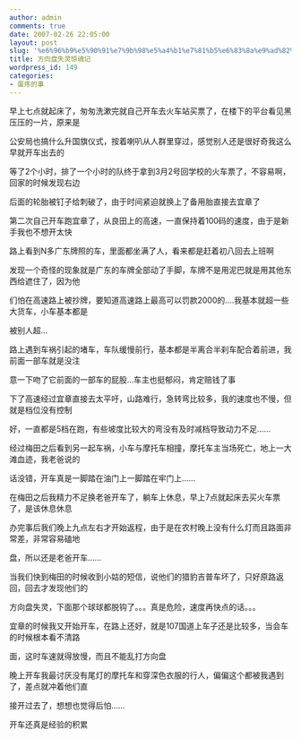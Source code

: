 ```yaml
---
author: admin
comments: true
date: 2007-02-26 22:05:00
layout: post
slug: '%e6%96%b9%e5%90%91%e7%9b%98%e5%a4%b1%e7%81%b5%e6%83%8a%e9%ad%82%e8%ae%b0'
title: 方向盘失灵惊魂记
wordpress_id: 149
categories:
- 蛋疼的事
---
```


早上七点就起床了，匆匆洗漱完就自己开车去火车站买票了，在楼下的平台看见黑压压的一片，原来是  
  
公安局也搞什么升国旗仪式，按着喇叭从人群里穿过，感觉别人还是很好奇我这么早就开车出去的  
  
等了2个小时，排了一个小时的队终于拿到3月2号回学校的火车票了，不容易啊，回家的时候发现右边  
  
后面的轮胎被钉子给刺破了，由于时间紧迫就换上了备用胎直接去宜章了  
  
第二次自己开车跑宜章了，从良田上的高速，一直保持着100码的速度，由于是新手我也不想开太快  
  
路上看到N多广东牌照的车，里面都坐满了人，看来都是赶着初八回去上班啊  
  
发现一个奇怪的现象就是广东的车牌全部动了手脚，车牌不是用泥巴就是用其他东西给遮住了，因为他  
  
们怕在高速路上被抄牌，要知道高速路上最高可以罚款2000的....我基本就超一些大货车，小车基本都是  
  
被别人超...  
  
路上遇到车祸引起的堵车，车队缓慢前行，基本都是半离合半刹车配合着前进，我前面一部车就是没注  
  
意一下吻了它前面的一部车的屁股...车主也挺郁闷，肯定赔钱了事  
  
下了高速经过宜章直接去太平吁，山路难行，急转弯比较多，我的速度也不慢，但就是档位没有控制  
  
好，一直都是5档在跑，有些坡度比较大的弯没有及时减档导致动力不足……  
  
经过梅田之后看到另一起车祸，小车与摩托车相撞，摩托车主当场死亡，地上一大滩血迹，我老爸说的  
  
话没错，开车真是一脚踏在油门上一脚踏在牢门上……  
  
在梅田之后我精力不足换老爸开车了，躺车上休息，早上7点就起床去买火车票了，是该休息休息  
  
办完事后我们晚上九点左右才开始返程，由于是在农村晚上没有什么灯而且路面非常差，非常容易磕地  
  
盘，所以还是老爸开车……  
  
当我们快到梅田的时候收到小姑的短信，说他们的猎豹吉普车坏了，只好原路返回，回去才发现他们的  
  
方向盘失灵，下面那个球球都脱钩了。。。真是危险，速度再快点的话。。。  
  
宜章的时候我又开始开车，在路上还好，就是107国道上车子还是比较多，当会车的时候根本看不清路  
  
面，这时车速就得放慢，而且不能乱打方向盘  
  
晚上开车我最讨厌没有尾灯的摩托车和穿深色衣服的行人，偏偏这个都被我遇到了，差点就冲着他们直  
  
接开过去了，想想也觉得后怕……  
  
开车还真是经验的积累
